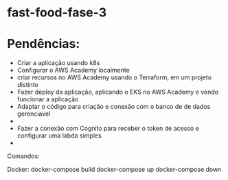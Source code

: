 # fast-food-fase-3

# Pendências:
- Criar a aplicação usando k8s
- Configurar o AWS Academy localmente
- criar recursos no AWS Academy usando o Terraform, em um projeto distinto
- Fazer deploy da aplicação, aplicando o EKS no AWS Academy e vendo funcionar a aplicação
- Adaptar o código para criação e conexão com o banco de de dados gerenciavel
-
- Fazer a conexão com Cognito para receber o token de acesso e configurar uma labda simples
- 

Comandos:

Docker:
docker-compose build
docker-compose up
docker-compose down
